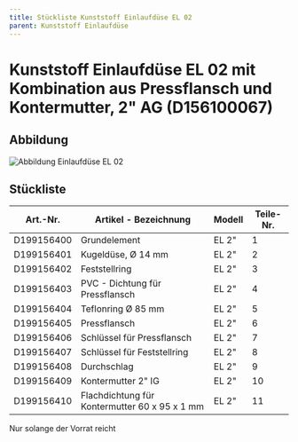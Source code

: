 ```yaml
---
title: Stückliste Kunststoff Einlaufdüse EL 02
parent: Kunststoff Einlaufdüse
---
```


# Kunststoff Einlaufdüse EL 02 mit Kombination aus Pressflansch und Kontermutter, 2" AG (D156100067)

## Abbildung

![Abbildung Einlaufdüse EL 02](https://bilgery-solutions.github.io/fluidra-support/einbauteile/einlaufduesen/kunststoff/el-02/el-02_explosionszeichung.png)

## Stückliste

| Art.-Nr.   | Artikel - Bezeichnung                         | Modell | Teile-Nr. |
| ---------- | --------------------------------------------- | ------ | --------- |
| D199156400 | Grundelement                                  | EL 2"  | 1         |
| D199156401 | Kugeldüse, Ø 14 mm                            | EL 2"  | 2         |
| D199156402 | Feststellring                                 | EL 2"  | 3         |
| D199156403 | PVC - Dichtung für Pressflansch               | EL 2"  | 4         |
| D199156404 | Teflonring Ø 85 mm                            | EL 2"  | 5         |
| D199156405 | Pressflansch                                  | EL 2"  | 6         |
| D199156406 | Schlüssel für Pressflansch                    | EL 2"  | 7         |
| D199156407 | Schlüssel für Feststellring                   | EL 2"  | 8         |
| D199156408 | Durchschlag                                   | EL 2"  | 9         |
| D199156409 | Kontermutter 2" IG                            | EL 2"  | 10        |
| D199156410 | Flachdichtung für Kontermutter 60 x 95 x 1 mm | EL 2"  | 11        |

Nur solange der Vorrat reicht

